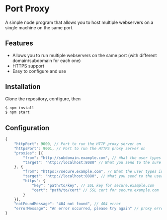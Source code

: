 # Port Proxy
A simple node program that allows you to host multiple webservers on a single machine on the same port.

## Features
- Allows you to run multiple webservers on the same port (with different domain/subdomain for each one)
- HTTPS support
- Easy to configure and use

## Installation
Clone the repository, configure, then
```sh
$ npm install
$ npm start
```

## Configuration
```js
{
	"httpPort": 9000, // Port to run the HTTP proxy server on
	"httpsPort": 9001, // Port to run the HTTPS proxy server on
	"proxies": [{
		"from": "http://subdomain.example.com", // What the user types into the browser
		"target": "http://localhost:8080" // What you send to the sure
	}, {
		"from": "https://secure.example.com", // What the user types in the browser
		"target": "http://localhost:8080", // What you send to the user
		"https": {
			"key": "path/to/key", // SSL key for secure.example.com
			"cert": "path/to/cert" // SSL cert for secure.example.com
		}
	}],
	"notFoundMessage": "404 not found", // 404 error
	"errorMessage": "An error occurred, please try again" // proxy error
}
```
